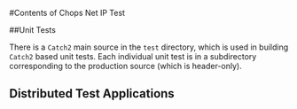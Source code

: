 #Contents of Chops Net IP Test

##Unit Tests

There is a `Catch2` main source in the `test` directory, which is used in building `Catch2` based unit tests. Each individual unit test 
is in a subdirectory corresponding to the production source (which is header-only).

## Distributed Test Applications

